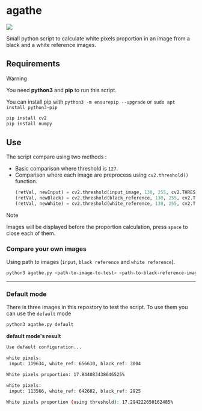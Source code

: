 # agathe
[![](https://img.shields.io/badge/Python-3776AB?style=for-the-badge&logo=python&logoColor=white)](python.org)

Small python script to calculate white pixels proportion in an image from a black and a white reference images.

## Requirements

> [!WARNING]
> You need **python3** and **pip** to run this script.
> 
> You can install pip with `python3 -m ensurepip --upgrade` or `sudo apt install python3-pip`

```bash
pip install cv2
pip install numpy
```

## Use

The script compare using two methods : 

* Basic comparison where threshold is `127`.
* Comparison where each image are preprocess using `cv2.threshold()` function.
  ```python
  (retVal, newInput) = cv2.threshold(input_image, 130, 255, cv2.THRESH_BINARY)
  (retVal, newBlack) = cv2.threshold(black_reference, 130, 255, cv2.THRESH_BINARY)
  (retVal, newWhite) = cv2.threshold(white_reference, 130, 255, cv2.THRESH_BINARY)
  ```
> [!NOTE]
> Images will be displayed before the proportion calculation, press `space` to close each of them.

### Compare your own images

Using path to images (`input`, `black reference` and `white reference`).
```bash
python3 agathe.py <path-to-image-to-test> <path-to-black-reference-image> <path-to-white-reference-image>
```

---

### Default mode

There is three images in this repostory to test the script. To use them you can use the `default` mode

```sh
python3 agathe.py default
```

**default mode's result**
```sh
Use default configuration...

white pixels:
 input: 119634, white_ref: 656610, black_ref: 3004

White pixels proportion: 17.844083438646525%

white pixels:
 input: 113566, white_ref: 642682, black_ref: 2925

White pixels proportion (using threshold): 17.294222650162485%
```

